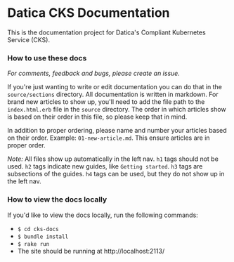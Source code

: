 # Datica CKS Documentation

This is the documentation project for Datica's Compliant Kubernetes Service (CKS).

### How to use these docs

*For comments, feedback and bugs, please create an issue.*

If you're just wanting to write or edit documentation you can do that in the `source/sections` directory. All documentation is written in markdown. For brand new articles to show up, you'll need to add the file path to the `index.html.erb` file in the `source` directory. The order in which articles show is based on their order in this file, so please keep that in mind.

In addition to proper ordering, please name and number your articles based on their order. Example: `01-new-article.md`. This ensure articles are in proper order.

*Note:* All files show up automatically in the left nav. `h1` tags should not be used. `h2` tags indicate new guides, like `Getting started`. `h3` tags are subsections of the guides. `h4` tags can be used, but they do not show up in the left nav.

### How to view the docs locally

If you'd like to view the docs locally, run the following commands:

- `$ cd cks-docs`
- `$ bundle install`
- `$ rake run`
- The site should be running at http://localhost:2113/